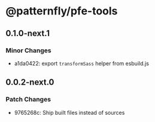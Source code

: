 # @patternfly/pfe-tools

## 0.1.0-next.1

### Minor Changes

- a1da0422: export `transformSass` helper from esbuild.js

## 0.0.2-next.0

### Patch Changes

- 9765268c: Ship built files instead of sources
